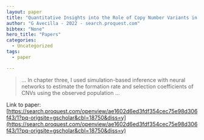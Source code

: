 ```yaml
---
layout: paper
title: "Quantitative Insights into the Role of Copy Number Variants in Adaptive Evolution"
author: "G Avecilla - 2022 - search.proquest.com"
bibtex: "None"
hero_title: "Papers"
categories:
  - Uncategorized
tags:
  - paper

---
```

>… In chapter three, I used simulation-based inference with neural networks to estimate the formation rate and selection coefficients of CNVs using the observed population …

Link to paper: [https://search.proquest.com/openview/ae1602d6ed3fdf354cec75e98d306f43/1?pq-origsite=gscholar&cbl=18750&diss=y](https://search.proquest.com/openview/ae1602d6ed3fdf354cec75e98d306f43/1?pq-origsite=gscholar&cbl=18750&diss=y)



